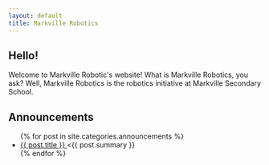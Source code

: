 ```yaml
---
layout: default
title: Markville Robotics
---
```


## Hello!
Welcome to Markville Robotic's website!
What is Markville Robotics, you ask? Well, Markville Robotics is the robotics initiative at Markville Secondary School.

## Announcements
<ul>
  {% for post in site.categories.announcements %}
    <li>
      <a href="{{ post.url }}">{{ post.title }}
      </a><{{ post.summary }}
    </li>
  {% endfor %}
</ul>

###
